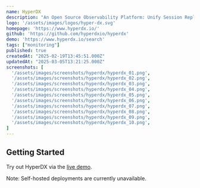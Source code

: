 ```yaml
---
name: HyperDX
description: "An Open Source Observability Platform: Unify Session Replays, Logs, Traces, Metrics and Errors – All Without the Datadog Price Tag"
logo: '/assets/images/logos/hyper-dx.svg'
homepage: 'https://www.hyperdx.io/'
github: 'https://github.com/hyperdxio/hyperdx'
demo: 'https://www.hyperdx.io/search'
tags: ["monitoring"]
published: true
createdAt: "2025-02-19T13:45:51.000Z"
updatedAt: "2025-03-05T13:21:25.000Z"
screenshots: [
  '/assets/images/screenshots/hyperdx/hyperdx_01.png',
  '/assets/images/screenshots/hyperdx/hyperdx_02.png',
  '/assets/images/screenshots/hyperdx/hyperdx_03.png',
  '/assets/images/screenshots/hyperdx/hyperdx_04.png',
  '/assets/images/screenshots/hyperdx/hyperdx_05.png',
  '/assets/images/screenshots/hyperdx/hyperdx_06.png',
  '/assets/images/screenshots/hyperdx/hyperdx_07.png',
  '/assets/images/screenshots/hyperdx/hyperdx_08.png',
  '/assets/images/screenshots/hyperdx/hyperdx_09.png',
  '/assets/images/screenshots/hyperdx/hyperdx_10.png',
]
---
```


## Getting Started

Try out HyperDX via the [live demo](https://www.hyperdx.io/search).

Note: Self-hosted deployments are currently unavailable.
